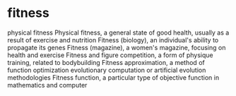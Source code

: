 # fitness
physical fitness
Physical fitness, a general state of good health, usually as a result of exercise and nutrition
Fitness (biology), an individual's ability to propagate its genes
Fitness (magazine), a women's magazine, focusing on health and exercise
Fitness and figure competition, a form of physique training, related to bodybuilding
Fitness approximation, a method of function optimization evolutionary computation or artificial evolution methodologies
Fitness function, a particular type of objective function in mathematics and computer
